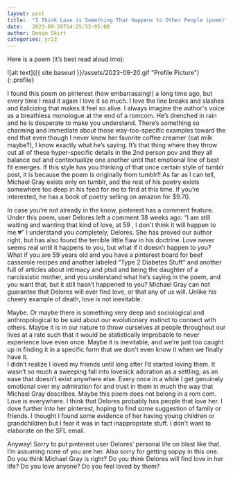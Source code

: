 ```yaml
---
layout: post
title:  "I Think Love is Something That Happens to Other People (poem)"
date:   2023-09-20T14:25:52-05:00
author: Denim Skirt
categories: yr23
---
```


Here is a poem (it’s best read aloud imo):

![alt text]({{ site.baseurl }}/assets/2023-09-20.gif "Profile Picture"){:.profile}

I found this poem on pinterest (how embarrassing!) a long time ago, but every time I read it again I love it so much. I love the line breaks and slashes and italicizing that makes it feel so alive. I always imagine the author's voice as a breathless monologue at the end of a romcom. He’s drenched in rain and he is desperate to make you understand. There’s something so charming and immediate about those way-too-specific examples toward the end that even though I never knew her favorite coffee creamer (oat milk maybe?), I know exactly what he’s saying. It’s that thing where they throw out all of these hyper-specific details in the 2nd person pov and they all balance out and contextualize one another until that emotional line of best fit emerges. 
If this style has you thinking of that once certain style of tumblr post, it is because the poem is originally from tumblr!! As far as I can tell, Michael Gray exists only on tumblr, and the rest of his poetry exists somewhere too deep in his feed for me to find at this time. If you’re interested, he has a book of poetry selling on amazon for $9.70. 

In case you’re not already in the know, pinterest has a comment feature. Under this poem, user Delores left a comment 38 weeks ago: “I am still waiting and wanting that kind of love, at 59 , I don't think it will happen to me.💔” I understand you completely, Delores. She has proved our author right, but has also found the terrible little flaw in his doctrine. Love never seems real until it happens to you, but what if it doesn’t happen to you? What if you are 59 years old and you have a pinterest board for beef casserole recipes and another labeled “Type 2 Diabetes Stuff” and another full of articles about intimacy and ptsd and being the daughter of a narcissistic mother, and you understand what he’s saying in the poem, and you want that, but it still hasn’t happened to you? Michael Gray can not guarantee that Delores will ever find love, or that any of us will. Unlike his cheery example of death, love is not inevitable. 

Maybe. Or maybe there is something very deep and sociological and anthropological to be said about our evolutionary instinct to connect with others. Maybe it is in our nature to throw ourselves at people throughout our lives at a rate such that it would be statistically improbable to never experience love even once. Maybe it is inevitable, and we’re just too caught up in finding it in a specific form that we don't even know it when we finally have it.   
I didn’t realize I loved my friends until long after I’d started loving them. It wasn’t so much a sweeping fall into lovesick adoration as a settling; as an ease that doesn’t exist anywhere else. Every once in a while I get genuinely emotional over my admiration for and trust in them in much the way that Michael Gray describes. Maybe this poem does not belong in a rom com. Love is everywhere. I think that Delores probably has people that love her. I dove further into her pinterest, hoping to find some suggestion of family or friends. I thought I found some evidence of her having young children or grandchildren but I fear it was in fact inappropriate stuff. I don't want to elaborate on the SFL email. 

Anyway! Sorry to put pinterest user Delores’ personal life on blast like that. I’m assuming none of you are her. Also sorry for getting soppy in this one. Do you think Michael Gray is right? Do you think Delores will find love in her life? Do you love anyone? Do you feel loved by them? 
